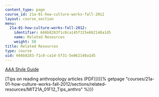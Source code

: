 ```yaml
---
content_type: page
course_id: 21a-01-how-culture-works-fall-2012
layout: course_section
menu:
  21a-01-how-culture-works-fall-2012:
    identifier: 666b8283f1c0ca145f315e862148a1d5
    name: Related Resources
    weight: 50
title: Related Resources
type: course
uid: 666b8283-f1c0-ca14-5f31-5e862148a1d5
---
```


[AAA Style Guide](http://www.aaanet.org/publications/guidelines.cfm)

[Tips on reading anthropology articles (PDF)]({{% getpage "courses/21a-01-how-culture-works-fall-2012/sections/related-resources/MIT21A_01F12_Tips_anthro" %}})